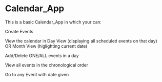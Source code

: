 # Calendar_App


This is a basic Calendar_App in which your can:

Create Events

View the calendar in Day View (displaying all scheduled events on that day) OR Month View (higlighting current date)

Add/Delete ONE/ALL events in a day

View all events in the chronological order

Go to any Event with date given
